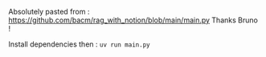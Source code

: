 Absolutely pasted from : https://github.com/bacm/rag_with_notion/blob/main/main.py
Thanks Bruno !

Install dependencies then :
`uv run main.py`
